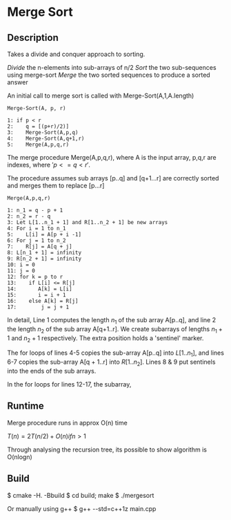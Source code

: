 # Merge Sort

## Description

Takes a divide and conquer approach to sorting.

*Divide* the n-elements into sub-arrays of n/2
*Sort* the two sub-sequences using merge-sort
*Merge*  the two sorted sequences to produce a sorted answer


An initial call to merge sort is called with Merge-Sort(A,1,A.length)
```
Merge-Sort(A, p, r)

1: if p < r
2:    q = [(p+r)/2)]
3:    Merge-Sort(A,p,q)
4:    Merge-Sort(A,q+1,r)
5:    Merge(A,p,q,r)

```

The merge procedure Merge(A,p,q,r), where A is the input array, p,q,r are indexes, where $'p <= q < r'$.

The procedure assumes sub arrays [p..q] and [q+1...r] are correctly sorted and merges them to replace [p...r]

```
Merge(A,p,q,r)

1: n_1 = q - p + 1
2: n_2 = r - q
3: Let L[1..n_1 + 1] and R[1..n_2 + 1] be new arrays
4: For i = 1 to n_1
5:    L[i] = A[p + i -1]
6: For j = 1 to n_2
7:    R[j] = A[q + j]
8: L[n_1 + 1] = infinity
9: R[n_2 + 1] = infinity
10: i = 0
11: j = 0
12: for k = p to r
13:    if L[i] <= R[j]
14:       A[k] = L[i]
15:       i = i + 1
16:    else A[k] = R[j]
17:        j = j + 1
```

In detail, Line 1 computes the length $`n_1`$ of the sub array A[p..q], and line 2 the length $`n_2`$ of the sub array A[q+1..r]. We create subarrays of lengths $`n_1 + 1`$ and $`n_2 + 1`$ respectively. The extra position holds a 'sentinel' marker.

The for loops of lines 4-5 copies the sub-array A[p..q] into $`L[1..n_1]`$, and lines 6-7 copies the sub-array A[q + 1..r] into $`R[1..n_2]`$. Lines 8 & 9 put sentinels into the ends of the sub arrays.

In the for loops for lines 12-17, the subarray, 

## Runtime

Merge procedure runs in approx O(n) time

$``T(n) = 2T(n/2) + O(n) if n > 1``$

Through analysing the recursion tree, its possible to show algorithm is O(nlogn)

## Build

$ cmake -H. -Bbuild
$ cd build; make
$ ./mergesort

Or manually using g++
$ g++ --std=c++1z main.cpp